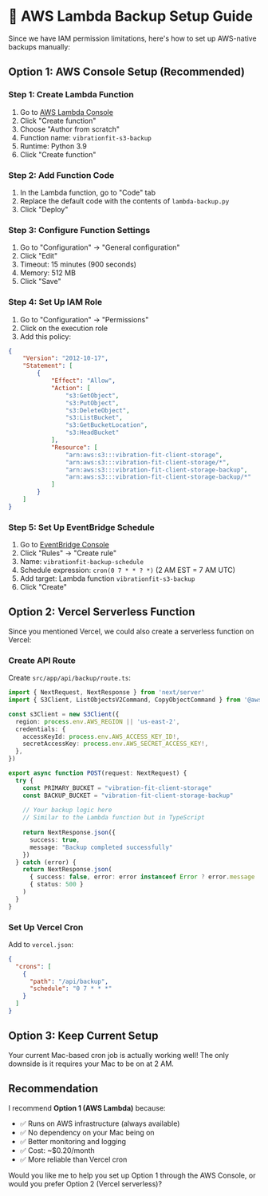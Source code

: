 # 🚀 AWS Lambda Backup Setup Guide

Since we have IAM permission limitations, here's how to set up AWS-native backups manually:

## **Option 1: AWS Console Setup (Recommended)**

### **Step 1: Create Lambda Function**
1. Go to [AWS Lambda Console](https://console.aws.amazon.com/lambda/)
2. Click "Create function"
3. Choose "Author from scratch"
4. Function name: `vibrationfit-s3-backup`
5. Runtime: Python 3.9
6. Click "Create function"

### **Step 2: Add Function Code**
1. In the Lambda function, go to "Code" tab
2. Replace the default code with the contents of `lambda-backup.py`
3. Click "Deploy"

### **Step 3: Configure Function Settings**
1. Go to "Configuration" → "General configuration"
2. Click "Edit"
3. Timeout: 15 minutes (900 seconds)
4. Memory: 512 MB
5. Click "Save"

### **Step 4: Set Up IAM Role**
1. Go to "Configuration" → "Permissions"
2. Click on the execution role
3. Add this policy:

```json
{
    "Version": "2012-10-17",
    "Statement": [
        {
            "Effect": "Allow",
            "Action": [
                "s3:GetObject",
                "s3:PutObject",
                "s3:DeleteObject",
                "s3:ListBucket",
                "s3:GetBucketLocation",
                "s3:HeadBucket"
            ],
            "Resource": [
                "arn:aws:s3:::vibration-fit-client-storage",
                "arn:aws:s3:::vibration-fit-client-storage/*",
                "arn:aws:s3:::vibration-fit-client-storage-backup",
                "arn:aws:s3:::vibration-fit-client-storage-backup/*"
            ]
        }
    ]
}
```

### **Step 5: Set Up EventBridge Schedule**
1. Go to [EventBridge Console](https://console.aws.amazon.com/events/)
2. Click "Rules" → "Create rule"
3. Name: `vibrationfit-backup-schedule`
4. Schedule expression: `cron(0 7 * * ? *)` (2 AM EST = 7 AM UTC)
5. Add target: Lambda function `vibrationfit-s3-backup`
6. Click "Create"

## **Option 2: Vercel Serverless Function**

Since you mentioned Vercel, we could also create a serverless function on Vercel:

### **Create API Route**
Create `src/app/api/backup/route.ts`:

```typescript
import { NextRequest, NextResponse } from 'next/server'
import { S3Client, ListObjectsV2Command, CopyObjectCommand } from '@aws-sdk/client-s3'

const s3Client = new S3Client({
  region: process.env.AWS_REGION || 'us-east-2',
  credentials: {
    accessKeyId: process.env.AWS_ACCESS_KEY_ID!,
    secretAccessKey: process.env.AWS_SECRET_ACCESS_KEY!,
  },
})

export async function POST(request: NextRequest) {
  try {
    const PRIMARY_BUCKET = "vibration-fit-client-storage"
    const BACKUP_BUCKET = "vibration-fit-client-storage-backup"
    
    // Your backup logic here
    // Similar to the Lambda function but in TypeScript
    
    return NextResponse.json({ 
      success: true, 
      message: "Backup completed successfully" 
    })
  } catch (error) {
    return NextResponse.json(
      { success: false, error: error instanceof Error ? error.message : 'Backup failed' },
      { status: 500 }
    )
  }
}
```

### **Set Up Vercel Cron**
Add to `vercel.json`:

```json
{
  "crons": [
    {
      "path": "/api/backup",
      "schedule": "0 7 * * *"
    }
  ]
}
```

## **Option 3: Keep Current Setup**

Your current Mac-based cron job is actually working well! The only downside is it requires your Mac to be on at 2 AM.

## **Recommendation**

I recommend **Option 1 (AWS Lambda)** because:
- ✅ Runs on AWS infrastructure (always available)
- ✅ No dependency on your Mac being on
- ✅ Better monitoring and logging
- ✅ Cost: ~$0.20/month
- ✅ More reliable than Vercel cron

Would you like me to help you set up Option 1 through the AWS Console, or would you prefer Option 2 (Vercel serverless)?
